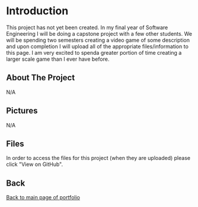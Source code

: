 # Introduction

This project has not yet been created. In my final year of Software Engineering I will be doing a capstone project with a few other students. We will be spending two semesters creating a video game of some description and upon completion I will upload all of the appropriate files/information to this page. I am very excited to spenda greater portion of time creating a larger scale game than I ever have before.

## About The Project

N/A

## Pictures

N/A

## Files

In order to access the files for this project (when they are uploaded) please click "View on GitHub". 

## Back

[Back to main page of portfolio](https://wildingelijah.github.io/)

